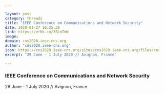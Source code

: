 ```yaml
---

layout: post
category: threads
title: "IEEE Conference on Communications and Network Security"
date: 2020-01-27 10:25:20
link: https://vrhk.co/38LnTmW
image: 
domain: cns2020.ieee-cns.org
author: "cns2020.ieee-cns.org"
icon: https://cns2020.ieee-cns.org/sites/cns2020.ieee-cns.org/files/cns20favicon.ico
excerpt: "29 June - 1 July 2020 // Avignon, France"

---
```


### IEEE Conference on Communications and Network Security

29 June - 1 July 2020 // Avignon, France